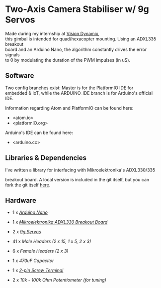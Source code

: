 # Two-Axis Camera Stabiliser w/ 9g Servos

Made during my internship at [Vision Dynamix](http://www.visiondynamix.com),  
this gimbal is intended for quad/hexacopter mounting. Using an ADXL335 breakout  
board and an Arduino Nano, the algorithm constantly drives the error signals  
to 0 by modulating the duration of the PWM impulses (in uS).

## Software

Two config branches exist: Master is for the PlatformIO IDE for  
embedded & IoT, while the ARDUINO_IDE branch is for Arduino's official IDE.

Information regarding Atom and PlatformIO can be found here:
* <atom.io>
* <platformIO.org>

Arduino's IDE can be found here:
* <arduino.cc>

## Libraries & Dependencies
I've written a library for interfacing with Mikroelektronika's ADXL330/335  

breakout board. A local version is included in the git itself, but you can  
fork the git itself [here](https://github.com/TeleportingSkunk/MikroeAccel202).  

## Hardware

* 1 x *[Arduino Nano](https://www.aliexpress.com/item/NANO-3-0-controlador-compatible-con-arduino-nano-CH340-turno-USB-controlador-ninguna-CABLE-V3-0/32844003582.html?spm=2114.search0104.3.15.6ab62b20etyeSU&ws_ab_test=searchweb0_0,searchweb201602_3_10152_10151_10065_10068_10344_10342_10343_10340_10341_10696_10084_10083_10618_10307_5711215_10313_10059_10534_100031_10103_10624_10623_443_10622_10621_10620,searchweb201603_1,ppcSwitch_5&algo_expid=f47ce800-4edd-4ce2-ad9a-dbfdfd89b4da-5&algo_pvid=f47ce800-4edd-4ce2-ad9a-dbfdfd89b4da&transAbTest=ae803_4&priceBeautifyAB=0)*

* 1 x *[Mikroelektronika ADXL330 Breakout Board](https://www.mikroe.com/three-axis-accelerometer-board)*

* 2 x *[9g Servos](https://www.aliexpress.com/item/SG90-Servo-RC-Mini-Tower-Pro-Micro-Servo-9g-1-6KG-Servo-SG90-for-RC-250/32584414431.html?spm=2114.search0104.3.14.33a12eb6IxhMyZ&ws_ab_test=searchweb0_0,searchweb201602_3_10152_10151_10065_10068_10344_10342_10343_10340_10341_10696_10084_10083_10618_10307_5711215_10313_10059_10534_100031_10103_10624_10623_443_10622_10621_10620,searchweb201603_1,ppcSwitch_5&algo_expid=18734eb1-df94-4ea5-aaeb-630e54ef782f-2&algo_pvid=18734eb1-df94-4ea5-aaeb-630e54ef782f&transAbTest=ae803_4&priceBeautifyAB=0)*

* 41 x *Male Headers (2 x 15, 1 x 5, 2 x 3)*

* 6 x *Female Headers (2 x 3)*

* 1 x *470uF Capacitor*

* 1 x *[2-pin Screw Terminal](https://www.aliexpress.com/item/20-Set-Lot-5-0MM-PITCH-SPRING-TERMINAL-BLOCKS-CONNECTOR-2-3-4-5-10-20P/32630935499.html?spm=2114.search0104.3.2.73df6b42Ts9Mom&ws_ab_test=searchweb0_0,searchweb201602_3_10152_10151_10065_10068_10344_10342_10343_10340_10341_10696_10084_10083_10618_10307_5711215_10313_10059_10534_100031_10103_10624_10623_443_10622_10621_10620,searchweb201603_1,ppcSwitch_5&algo_expid=305af7e8-b9dc-4edf-8d8f-7631151eb39f-0&algo_pvid=305af7e8-b9dc-4edf-8d8f-7631151eb39f&transAbTest=ae803_4&priceBeautifyAB=0)*


* 2 x *10k - 100k Ohm Potentiometer (for tuning)*
